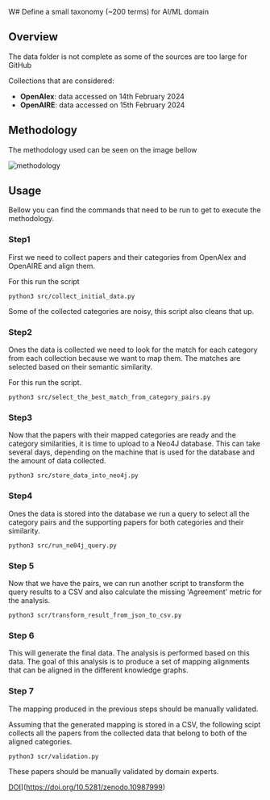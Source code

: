 W# Define a small taxonomy (~200 terms) for AI/ML domain


## Overview


The data folder is not complete as some of the sources are too large for GitHub

Collections that are considered:
- **OpenAlex**: data accessed on 14th February 2024
- **OpenAIRE**: data accessed on 15th February 2024


## Methodology

The methodology used can be seen on the image bellow


![methodology](./plots/methodology.png)


## Usage

Bellow you can find the commands that need to be run to get to execute the methodology.

### Step1
First we need to collect papers and their categories from OpenAlex and OpenAIRE and align them.

For this run the script 

```
python3 src/collect_initial_data.py
```


Some of the collected categories are noisy, this script also cleans that up.

### Step2

Ones the data is collected we need to look for the match for each category from each collection because we want to map them. The matches are selected based on their semantic similarity.

For this run the script.

```
python3 src/select_the_best_match_from_category_pairs.py
```

### Step3

Now that the papers with their mapped categories are ready and the category similarities, it is time to upload to a Neo4J database. This can take several days, depending on the machine that is used for the database and the amount of data collected.


```
python3 src/store_data_into_neo4j.py
```

### Step4

Ones the data is stored into the database we run a query to select all the category pairs and the supporting papers for both categories and their similarity.

```
python3 src/run_ne04j_query.py
```

### Step 5


Now that we have the pairs, we can run another script to transform the query results to a CSV and also calculate the missing 'Agreement' metric for the analysis.

```
python3 scr/transform_result_from_json_to_csv.py
```

### Step 6

This will generate the final data. The analysis is performed based on this data. The goal of this analysis is to produce a set of mapping alignments that can be aligned in the different knowledge graphs. 

### Step 7

The mapping produced in the previous steps should be manually validated.

Assuming that the generated mapping is stored in a CSV, the following scipt collects all the papers from the collected data that belong to both of the aligned categories.


```
python3 scr/validation.py
```

These papers should be manually validated by domain experts.



[DOI](https://zenodo.org/badge/DOI/10.5281/zenodo.10987999.svg)](https://doi.org/10.5281/zenodo.10987999) 
